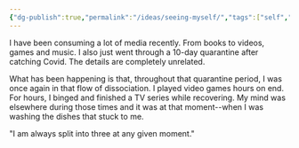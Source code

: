 ```yaml
---
{"dg-publish":true,"permalink":"/ideas/seeing-myself/","tags":["self","thinking","thought"],"noteIcon":"2","created":"2024-09-22T06:59:17.710+08:00","updated":"2024-12-17T17:58:27.089+08:00"}
---
```



I have been consuming a lot of media recently. From books to videos, games and music. I also just went through a 10-day quarantine after catching Covid. The details are completely unrelated.

What has been happening is that, throughout that quarantine period, I was once again in that flow of dissociation. I played video games hours on end. For hours, I binged and finished a TV series while recovering. My mind was elsewhere during those times and it was at that moment--when I was washing the dishes that stuck to me.

"I am always split into three at any given moment."